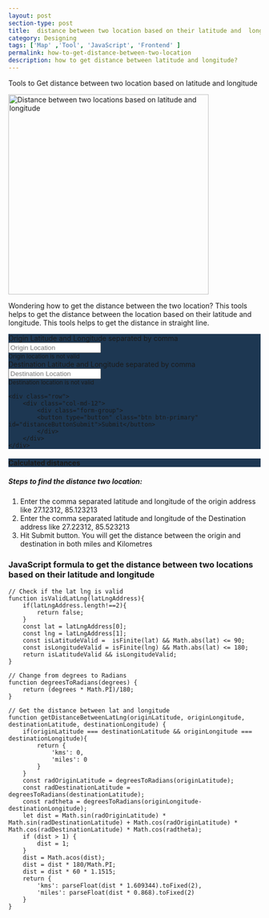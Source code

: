 ```yaml
---
layout: post
section-type: post
title:  distance between two location based on their latitude and  longitude
category: Designing
tags: ['Map' ,'Tool', 'JavaScript', 'Frontend' ]
permalink: how-to-get-distance-between-two-location
description: how to get distance between latitude and longitude?
---
```

Tools to Get distance between two location based on latitude and longitude
<!--more-->

<img src="{{site.baseurl}}/img/posts/distance-between-two-lat-lng.jpg"
class="img-thumbnail img-rounded" height="400px" alt="Distance between two locations based on latitude and longitude">

<p>Wondering how to get the distance between the two location? This tools helps to get the distance between the location
based on their latitude and longitude. This tools helps to get the distance in straight line.
</p>

<div class="jumbotron distance-calculator-form">
    <div class="row">
        <div class="col-md-6">
            <div class="form-group">
                <label for="hexField">Origin Latitude and Longitude separated by comma</label>
                <input type="text" class="form-control" id="originLocation"
                    placeholder="Origin Location" aria-describedby="originLocationBlock">
                    <br>
                    <small id="originLocationBlock" class="mt-4 d-none">
                            <div class="alert alert-danger" role="alert">
                             Origin location is not valid
                            </div>
                    </small>
            </div>
        </div>
       <div class="col-md-6">
            <div class="form-group">
                <label for="hexField">Destination Latitude and Longitude separated by comma</label>
                <input type="text" class="form-control" id="destinationLocation"
                placeholder="Destination Location" aria-describedby="destinationLocationBlock">
                <br>
                <small id="destinationLocationBlock" class="mt-2 d-none">
                            <div class="alert alert-danger" role="alert">
                             Destination location is not valid
                            </div>
                </small>
            </div>
        </div>
    </div>
    
    <div class="row">
        <div class="col-md-12">
            <div class="form-group">
            <button type="button" class="btn btn-primary" id="distanceButtonSubmit">Submit</button>
            </div>
        </div>
    </div>
</div>



<div class="row d-none" id="calculatedDistanceCard">
    <div class="col-md-12 text-primary">
        <div class="jumbotron">
            <h4 class="display-6">Calculated distances</h4>
            <p class="lead">
                  <span id="miles"></span>
            </p>
            <p class="lead">
                  <span id="kms"></span>
            </p>
        </div>
    </div>
</div>

<p>
    <h5>Steps to find the distance two location:</h5>
    <ol>
        <li>Enter the comma separated latitude and longitude of the origin address like 27.12312, 85.123213</li>
        <li>Enter the comma separated latitude and longitude of the Destination address like 27.22312, 85.523213</li>
        <li>Hit Submit button. You will get the distance between the origin and destination in both miles and Kilometres </li>
    </ol>
</p>

<h3>  JavaScript formula to get the distance between two locations based on their latitude and longitude </h3>
    
    // Check if the lat lng is valid
    function isValidLatLng(latLngAddress){
        if(latLngAddress.length!==2){
            return false;
        }
        const lat = latLngAddress[0];
        const lng = latLngAddress[1];
        const isLatitudeValid =  isFinite(lat) && Math.abs(lat) <= 90;
        const isLongitudeValid = isFinite(lng) && Math.abs(lat) <= 180;
        return isLatitudeValid && isLongitudeValid;
    }

    // Change from degrees to Radians
    function degreesToRadians(degrees) {
        return (degrees * Math.PI)/180;
    }
    
    // Get the distance between lat and longitude
    function getDistanceBetweenLatLng(originLatitude, originLongitude, destinationLatitude, destinationLongitude) {
        if(originLatitude === destinationLatitude && originLongitude === destinationLongitude){
            return {
                'kms': 0,
                'miles': 0
            }
        }
        const radOriginLatitude = degreesToRadians(originLatitude);
        const radDestinationLatitude = degreesToRadians(destinationLatitude);
        const radtheta = degreesToRadians(originLongitude-destinationLongitude);
        let dist = Math.sin(radOriginLatitude) * Math.sin(radDestinationLatitude) + Math.cos(radOriginLatitude) * Math.cos(radDestinationLatitude) * Math.cos(radtheta);
        if (dist > 1) {
            dist = 1;
        }
        dist = Math.acos(dist);
        dist = dist * 180/Math.PI;
        dist = dist * 60 * 1.1515;
        return {
            'kms': parseFloat(dist * 1.609344).toFixed(2),
            'miles': parseFloat(dist * 0.868).toFixed(2)
        }
    }

<style>
    .jumbotron{
        background-color: #1d3752;
    }
</style>